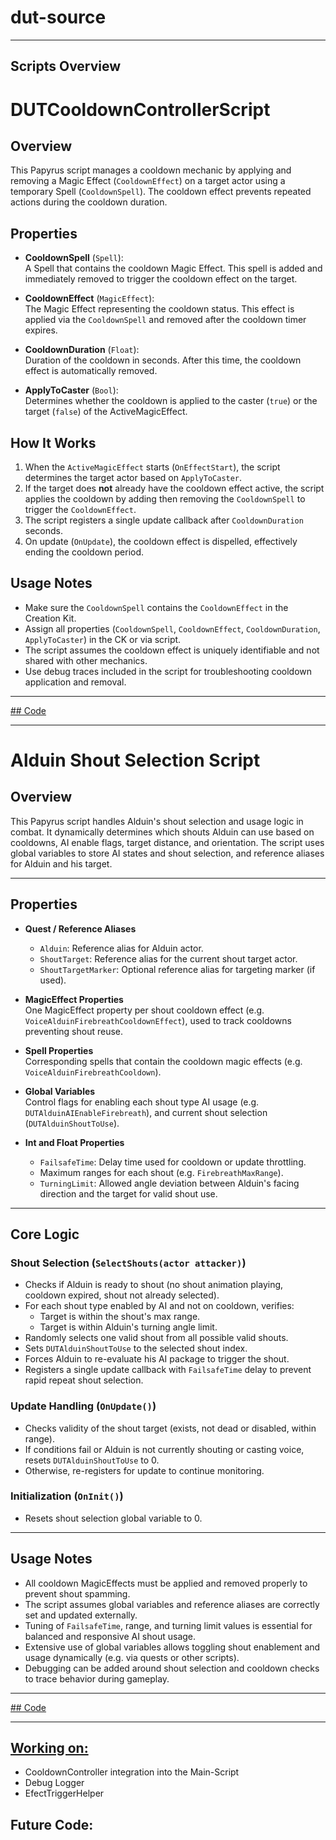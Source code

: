 # dut-source

---

## Scripts Overview

# DUTCooldownControllerScript

## Overview

This Papyrus script manages a cooldown mechanic by applying and removing a Magic Effect (`CooldownEffect`) on a target actor using a temporary Spell (`CooldownSpell`). The cooldown effect prevents repeated actions during the cooldown duration.

## Properties

- **CooldownSpell** (`Spell`):  
  A Spell that contains the cooldown Magic Effect. This spell is added and immediately removed to trigger the cooldown effect on the target.

- **CooldownEffect** (`MagicEffect`):  
  The Magic Effect representing the cooldown status. This effect is applied via the `CooldownSpell` and removed after the cooldown timer expires.

- **CooldownDuration** (`Float`):  
  Duration of the cooldown in seconds. After this time, the cooldown effect is automatically removed.

- **ApplyToCaster** (`Bool`):  
  Determines whether the cooldown is applied to the caster (`true`) or the target (`false`) of the ActiveMagicEffect.

## How It Works

1. When the `ActiveMagicEffect` starts (`OnEffectStart`), the script determines the target actor based on `ApplyToCaster`.
2. If the target does **not** already have the cooldown effect active, the script applies the cooldown by adding then removing the `CooldownSpell` to trigger the `CooldownEffect`.
3. The script registers a single update callback after `CooldownDuration` seconds.
4. On update (`OnUpdate`), the cooldown effect is dispelled, effectively ending the cooldown period.

## Usage Notes

- Make sure the `CooldownSpell` contains the `CooldownEffect` in the Creation Kit.
- Assign all properties (`CooldownSpell`, `CooldownEffect`, `CooldownDuration`, `ApplyToCaster`) in the CK or via script.
- The script assumes the cooldown effect is uniquely identifiable and not shared with other mechanics.
- Use debug traces included in the script for troubleshooting cooldown application and removal.

---

[## Code](https://github.com/TabbyOS/dut-source/releases/tag/beta.v1.0)

---

# Alduin Shout Selection Script

## Overview

This Papyrus script handles Alduin's shout selection and usage logic in combat. It dynamically determines which shouts Alduin can use based on cooldowns, AI enable flags, target distance, and orientation. The script uses global variables to store AI states and shout selection, and reference aliases for Alduin and his target.

---

## Properties

- **Quest / Reference Aliases**  
  - `Alduin`: Reference alias for Alduin actor.  
  - `ShoutTarget`: Reference alias for the current shout target actor.  
  - `ShoutTargetMarker`: Optional reference alias for targeting marker (if used).

- **MagicEffect Properties**  
  One MagicEffect property per shout cooldown effect (e.g. `VoiceAlduinFirebreathCooldownEffect`), used to track cooldowns preventing shout reuse.

- **Spell Properties**  
  Corresponding spells that contain the cooldown magic effects (e.g. `VoiceAlduinFirebreathCooldown`).

- **Global Variables**  
  Control flags for enabling each shout type AI usage (e.g. `DUTAlduinAIEnableFirebreath`), and current shout selection (`DUTAlduinShoutToUse`).

- **Int and Float Properties**  
  - `FailsafeTime`: Delay time used for cooldown or update throttling.  
  - Maximum ranges for each shout (e.g. `FirebreathMaxRange`).  
  - `TurningLimit`: Allowed angle deviation between Alduin's facing direction and the target for valid shout use.

---

## Core Logic

### Shout Selection (`SelectShouts(actor attacker)`)

- Checks if Alduin is ready to shout (no shout animation playing, cooldown expired, shout not already selected).
- For each shout type enabled by AI and not on cooldown, verifies:
  - Target is within the shout's max range.
  - Target is within Alduin's turning angle limit.
- Randomly selects one valid shout from all possible valid shouts.
- Sets `DUTAlduinShoutToUse` to the selected shout index.
- Forces Alduin to re-evaluate his AI package to trigger the shout.
- Registers a single update callback with `FailsafeTime` delay to prevent rapid repeat shout selection.

### Update Handling (`OnUpdate()`)

- Checks validity of the shout target (exists, not dead or disabled, within range).
- If conditions fail or Alduin is not currently shouting or casting voice, resets `DUTAlduinShoutToUse` to 0.
- Otherwise, re-registers for update to continue monitoring.

### Initialization (`OnInit()`)

- Resets shout selection global variable to 0.

---

## Usage Notes

- All cooldown MagicEffects must be applied and removed properly to prevent shout spamming.
- The script assumes global variables and reference aliases are correctly set and updated externally.
- Tuning of `FailsafeTime`, range, and turning limit values is essential for balanced and responsive AI shout usage.
- Extensive use of global variables allows toggling shout enablement and usage dynamically (e.g. via quests or other scripts).
- Debugging can be added around shout selection and cooldown checks to trace behavior during gameplay.

---

[## Code](https://github.com/TabbyOS/dut-source/releases/tag/v1.0)

---

## [Working on:](https://github.com/TabbyOS/dut-source/tree/main/tests)
- CooldownController integration into the Main-Script
- Debug Logger
- EfectTriggerHelper

## Future Code:


